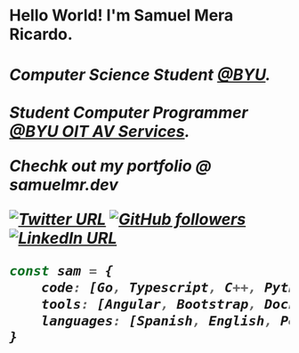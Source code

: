 <h1>Hello World! I'm Samuel Mera Ricardo.<h1>
 
<p>
    <em>Computer Science Student <a href="https://www.byu.edu/">@BYU</a>.
    </br>
    </br>
    <em>Student Computer Programmer <a href="https://github.com/byuoitav">@BYU OIT AV Services</a>.
</p>

<p>
 Chechk out my portfolio @ <a>samuelmr.dev</a>
</p>


[![Twitter URL](https://img.shields.io/twitter/url?label=%40Samuel_M_R&style=social&url=https%3A%2F%2Ftwitter.com%2FSamuel_M_R)](https://twitter.com/Samuel_M_R)
[![GitHub followers](https://img.shields.io/github/followers/SamuelMR98?label=SamuelMR98&style=social)](https://github.com/SamuelMR98)
[![LinkedIn URL](https://img.shields.io/twitter/url?label=Samuel%20Mera%20Ricardo&logo=LinkedIn&style=social&url=https%3A%2F%2Fwww.linkedin.com%2Fin%2Fsamuel-mera-ricardo%2F)](https://www.linkedin.com/in/samuel-mera-ricardo/)

```typescript
const sam = {
    code: [Go, Typescript, C++, Python, HTML, CSS],
    tools: [Angular, Bootstrap, Docker],
    languages: [Spanish, English, Portuguese]
}
```
